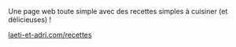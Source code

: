 Une page web toute simple avec des recettes simples à cuisiner (et délicieuses) !

[laeti-et-adri.com/recettes](https://laeti-et-adri.com/recettes/)
